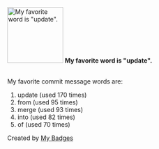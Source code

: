 <img src="https://my-badges.github.io/my-badges/favorite-word.png" alt="My favorite word is &quot;update&quot;." title="My favorite word is &quot;update&quot;." width="128">
<strong>My favorite word is &quot;update&quot;.</strong>
<br><br>

My favorite commit message words are:

1. update (used 170 times)
2. from (used 95 times)
3. merge (used 93 times)
4. into (used 82 times)
5. of (used 70 times)


Created by <a href="https://github.com/my-badges/my-badges">My Badges</a>